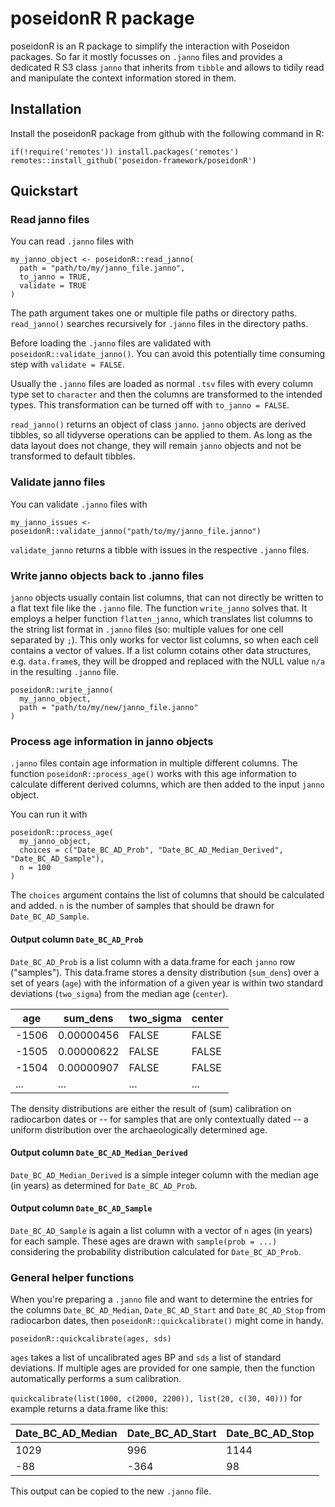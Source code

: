 # poseidonR R package

poseidonR is an R package to simplify the interaction with Poseidon packages. So far it mostly focusses on `.janno` files and provides a dedicated R S3 class `janno` that inherits from `tibble` and allows to tidily read and manipulate the context information stored in them.

## Installation

Install the poseidonR package from github with the following command in R:

```
if(!require('remotes')) install.packages('remotes')
remotes::install_github('poseidon-framework/poseidonR')
```

## Quickstart

### Read janno files

You can read `.janno` files with

```
my_janno_object <- poseidonR::read_janno(
  path = "path/to/my/janno_file.janno",
  to_janno = TRUE,
  validate = TRUE
)
```

The path argument takes one or multiple file paths or directory paths. `read_janno()` searches recursively for `.janno` files in the directory paths.

Before loading the `.janno` files are validated with `poseidonR::validate_janno()`. You can avoid this potentially time consuming step with `validate = FALSE`.

Usually the `.janno` files are loaded as normal `.tsv` files with every column type set to `character` and then the columns are transformed to the intended types. This transformation can be turned off with `to_janno = FALSE`.

`read_janno()` returns an object of class `janno`. `janno` objects are derived tibbles, so all tidyverse operations can be applied to them. As long as the data layout does not change, they will remain `janno` objects and not be transformed to default tibbles.

### Validate janno files

You can validate `.janno` files with

```
my_janno_issues <- poseidonR::validate_janno("path/to/my/janno_file.janno")
```

`validate_janno` returns a tibble with issues in the respective `.janno` files.

### Write janno objects back to .janno files

`janno` objects usually contain list columns, that can not directly be written to a flat text file like the `.janno` file. The function `write_janno` solves that. It employs a helper function `flatten_janno`, which translates list columns to the string list format in `.janno` files (so: multiple values for one cell separated by `;`). This only works for vector list columns, so when each cell contains a vector of values. If a list column cotains other data structures, e.g. `data.frame`s, they will be dropped and replaced with the NULL value `n/a` in the resulting `.janno` file.

```
poseidonR::write_janno(
  my_janno_object,
  path = "path/to/my/new/janno_file.janno"
)
```

### Process age information in janno objects

`.janno` files contain age information in multiple different columns. The function `poseidonR::process_age()` works with this age information to calculate different derived columns, which are then added to the input `janno` object. 

You can run it with

```
poseidonR::process_age(
  my_janno_object,
  choices = c("Date_BC_AD_Prob", "Date_BC_AD_Median_Derived", "Date_BC_AD_Sample"),
  n = 100
)
```

The `choices` argument contains the list of columns that should be calculated and added. `n` is the number of samples that should be drawn for `Date_BC_AD_Sample`.

#### Output column `Date_BC_AD_Prob`

`Date_BC_AD_Prob` is a list column with a data.frame for each `janno` row ("samples"). This data.frame stores a density distribution (`sum_dens`) over a set of years (`age`) with the information of a given year is within two standard deviations (`two_sigma`) from the median age (`center`). 

| age   | sum_dens   | two_sigma | center |
|-------|------------|-----------|--------|
| -1506 | 0.00000456 | FALSE     | FALSE  |
| -1505 | 0.00000622 | FALSE     | FALSE  |
| -1504 | 0.00000907 | FALSE     | FALSE  |
| ...   | ...        | ...       | ...    |

The density distributions are either the result of (sum) calibration on radiocarbon dates or -- for samples that are only contextually dated -- a uniform distribution over the archaeologically determined age.

#### Output column `Date_BC_AD_Median_Derived`

`Date_BC_AD_Median_Derived` is a simple integer column with the median age (in years) as determined for `Date_BC_AD_Prob`.

#### Output column `Date_BC_AD_Sample`

`Date_BC_AD_Sample` is again a list column with a vector of `n` ages (in years) for each sample. These ages are drawn with `sample(prob = ...)` considering the probability distribution calculated for `Date_BC_AD_Prob`.

### General helper functions

When you're preparing a `.janno` file and want to determine the entries for the columns `Date_BC_AD_Median`, `Date_BC_AD_Start` and `Date_BC_AD_Stop` from radiocarbon dates, then `poseidonR::quickcalibrate()` might come in handy.

```
poseidonR::quickcalibrate(ages, sds)
```

`ages` takes a list of uncalibrated ages BP and `sds` a list of standard deviations. If multiple ages are provided for one sample, then the function automatically performs a sum calibration. 

`quickcalibrate(list(1000, c(2000, 2200)), list(20, c(30, 40)))` for example returns a data.frame like this: 

| Date_BC_AD_Median | Date_BC_AD_Start | Date_BC_AD_Stop |
|-------------------|------------------|-----------------|
| 1029              | 996              | 1144            |
| -88               | -364             | 98              |

This output can be copied to the new `.janno` file.

